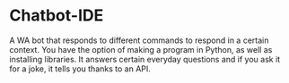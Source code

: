 # Chatbot-IDE
A WA bot that responds to different commands to respond in a certain context. You have the option of making a program in Python, as well as installing libraries. It answers certain everyday questions and if you ask it for a joke, it tells you thanks to an API.
